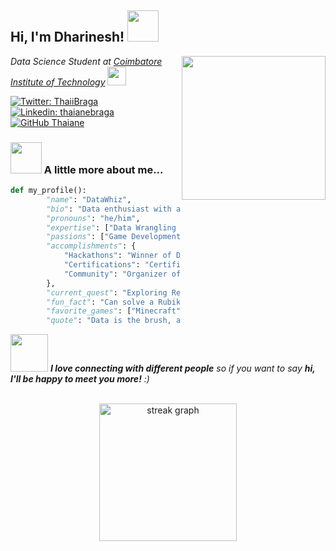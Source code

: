<h2> Hi, I'm Dharinesh! <img src="https://media.giphy.com/media/mGcNjsfWAjY5AEZNw6/giphy.gif" width="50"></h2>
<img align='right' src="https://media.giphy.com/media/ieyl9zmCjO4b4t6qoY/giphy.gif" width="230">
<p><em>Data Science Student at <a href="https://www.cit.edu.in/">Coimbatore Institute of Technology</a>
<img src="https://media.giphy.com/media/WUlplcMpOCEmTGBtBW/giphy.gif" width="30"> 
</em></p>

[![Twitter: ThaiiBraga](https://img.shields.io/twitter/follow/ThaiiBraga?style=social)](https://twitter.com/ThaiiBraga)
[![Linkedin: thaianebraga](https://img.shields.io/badge/-thaianebraga-blue?style=flat-square&logo=Linkedin&logoColor=white&link=https://www.linkedin.com/in/thaianebraga/)](https://www.linkedin.com/in/thaianebraga/)
[![GitHub Thaiane](https://img.shields.io/github/followers/thaiane?label=follow&style=social)](https://github.com/Thaiane)


### <img src="https://media.giphy.com/media/VgCDAzcKvsR6OM0uWg/giphy.gif" width="50"> A little more about me...  

```python
def my_profile():
        "name": "DataWhiz",
        "bio": "Data enthusiast with a passion for gaming and AI",
        "pronouns": "he/him",
        "expertise": ["Data Wrangling 🌀", "Predictive Modeling 🎯", "Database Design 🗄️"],
        "passions": ["Game Development 🎮", "Generative Art 🎨", "Neural Networks 🧠"],
        "accomplishments": {
            "Hackathons": "Winner of DataBlast 2023 🏆",
            "Certifications": "Certified in Advanced Machine Learning Techniques 🌟",
            "Community": "Organizer of Data Wizards Meetup Group 🧙‍♂️"
        },
        "current_quest": "Exploring Reinforcement Learning algorithms 🚀",
        "fun_fact": "Can solve a Rubik's cube in under 1 minute ⏱️",
        "favorite_games": ["Minecraft", "Valorant", "The Witcher 3"],
        "quote": "Data is the brush, and I'm the artist painting the future. 🖌️"
```

<img src="https://media.giphy.com/media/LnQjpWaON8nhr21vNW/giphy.gif" width="60"> <em><b>I love connecting with different people</b> so if you want to say <b>hi, I'll be happy to meet you more!</b> :)</em>

<br>

<div align="center">
  <img src="https://streak-stats.demolab.com?user=Dharinesh&locale=en&mode=daily&theme=dark&hide_border=false&border_radius=5&order=3" height="220" alt="streak graph"  />
</div>

###

###
<!--
<img src="https://raw.githubusercontent.com/avd1729/avd1729/output/snake.svg" alt="Snake animation" />
-->
###

